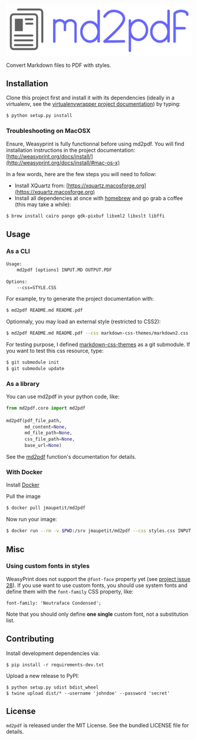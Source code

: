 ![md2pdf logo](./assets/md2pdf-logo.png)

Convert Markdown files to PDF with styles.

## Installation

Clone this project first and install it with its dependencies (ideally in a
virtualenv, see the [virtualenvwrapper project
documentation](http://virtualenvwrapper.readthedocs.org/en/latest/index.html))
by typing:

```bash
$ python setup.py install
```

### Troubleshooting on MacOSX

Ensure, Weasyprint is fully functionnal before using md2pdf. You will find
installation instructions in the project documentation:
[http://weasyprint.org/docs/install/](http://weasyprint.org/docs/install/#mac-os-x)

In a few words, here are the few steps you will need to follow:

* Install XQuartz from:
  [https://xquartz.macosforge.org](https://xquartz.macosforge.org)
* Install all dependencies at once with
  [homebrew](http://mxcl.github.io/homebrew/) and go grab a coffee (this may
  take a while):

```bash
$ brew install cairo pango gdk-pixbuf libxml2 libxslt libffi
```

## Usage

### As a CLI

```
Usage:
    md2pdf [options] INPUT.MD OUTPUT.PDF

Options:
    --css=STYLE.CSS
```

For example, try to generate the project documentation with:

```bash
$ md2pdf README.md README.pdf
```

Optionnaly, you may load an external style (restricted to CSS2):

```bash
$ md2pdf README.md README.pdf --css markdown-css-themes/markdown2.css
```

For testing purpose, I defined
[markdown-css-themes](https://github.com/jasonm23/markdown-css-themes) as a  git
submodule. If you want to test this css resource, type:

```bash
$ git submodule init
$ git submodule update
```

### As a library

You can use md2pdf in your python code, like:

```python
from md2pdf.core import md2pdf

md2pdf(pdf_file_path,
       md_content=None,
       md_file_path=None,
       css_file_path=None,
       base_url=None)
```

See the
[md2pdf](https://github.com/jmaupetit/md2pdf/blob/master/md2pdf/core.py#L15)
function's documentation for details.

### With Docker

Install [Docker](https://www.docker.com/)

Pull the image

```bash
$ docker pull jmaupetit/md2pdf
```

Now run your image:

```bash
$ docker run --rm -v $PWD:/srv jmaupetit/md2pdf --css styles.css INPUT.MD OUTPUT.PDF
```

## Misc

### Using custom fonts in styles

WeasyPrint does not support the `@font-face` property yet (see [project issue
28](https://github.com/Kozea/WeasyPrint/issues/28)). If you use want to use
custom fonts, you should use system fonts and define them with the `font-family`
CSS property, like:

```
font-family: 'Neutraface Condensed';
```

Note that you should only define **one single** custom font, not a substitution
list.

## Contributing

Install development dependencies via:

```
$ pip install -r requirements-dev.txt
```

Upload a new release to PyPI:

```
$ python setup.py sdist bdist_wheel
$ twine upload dist/* --username 'johndoe' --password 'secret'
```

## License

`md2pdf` is released under the MIT License. See the bundled LICENSE file for
details.
